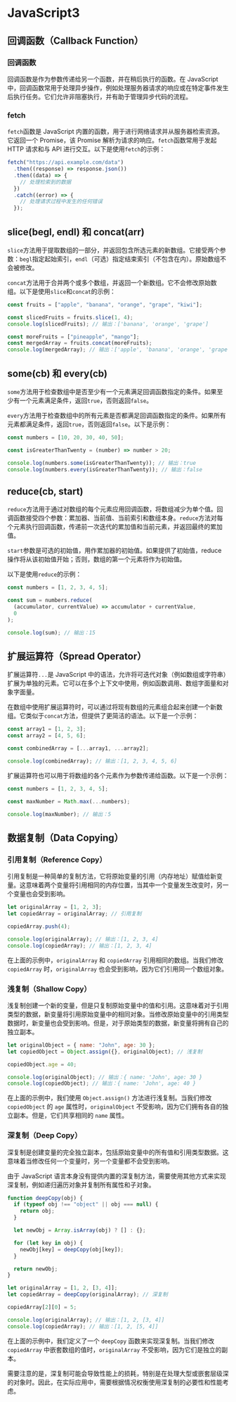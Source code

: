 # JavaScript3

## 回调函数（Callback Function）

### 回调函数

回调函数是作为参数传递给另一个函数，并在稍后执行的函数。在 JavaScript 中，回调函数常用于处理异步操作，例如处理服务器请求的响应或在特定事件发生后执行任务。它们允许非阻塞执行，并有助于管理异步代码的流程。

### fetch

`fetch`函数是 JavaScript 内置的函数，用于进行网络请求并从服务器检索资源。它返回一个 Promise，该 Promise 解析为请求的响应。`fetch`函数常用于发起 HTTP 请求和与 API 进行交互。以下是使用`fetch`的示例：

```javascript
fetch("https://api.example.com/data")
  .then((response) => response.json())
  .then((data) => {
    // 处理检索到的数据
  })
  .catch((error) => {
    // 处理请求过程中发生的任何错误
  });
```

## slice(begl, endl) 和 concat(arr)

`slice`方法用于提取数组的一部分，并返回包含所选元素的新数组。它接受两个参数：`begl`指定起始索引，`endl`（可选）指定结束索引（不包含在内）。原始数组不会被修改。

`concat`方法用于合并两个或多个数组，并返回一个新数组。它不会修改原始数组。以下是使用`slice`和`concat`的示例：

```javascript
const fruits = ["apple", "banana", "orange", "grape", "kiwi"];

const slicedFruits = fruits.slice(1, 4);
console.log(slicedFruits); // 输出：['banana', 'orange', 'grape']

const moreFruits = ["pineapple", "mango"];
const mergedArray = fruits.concat(moreFruits);
console.log(mergedArray); // 输出：['apple', 'banana', 'orange', 'grape', 'kiwi', 'pineapple', 'mango']
```

## some(cb) 和 every(cb)

`some`方法用于检查数组中是否至少有一个元素满足回调函数指定的条件。如果至少有一个元素满足条件，返回`true`，否则返回`false`。

`every`方法用于检查数组中的所有元素是否都满足回调函数指定的条件。如果所有元素都满足条件，返回`true`，否则返回`false`。以下是示例：

```javascript
const numbers = [10, 20, 30, 40, 50];

const isGreaterThanTwenty = (number) => number > 20;

console.log(numbers.some(isGreaterThanTwenty)); // 输出：true
console.log(numbers.every(isGreaterThanTwenty)); // 输出：false
```

## reduce(cb, start)

`reduce`方法用于通过对数组的每个元素应用回调函数，将数组减少为单个值。回调函数接受四个参数：累加器、当前值、当前索引和数组本身。`reduce`方法对每个元素执行回调函数，传递前一次迭代的累加值和当前元素，并返回最终的累加值。

`start`参数是可选的初始值，用作累加器的初始值。如果提供了初始值，reduce 操作将从该初始值开始；否则，数组的第一个元素将作为初始值。

以下是使用`reduce`的示例：

```javascript
const numbers = [1, 2, 3, 4, 5];

const sum = numbers.reduce(
  (accumulator, currentValue) => accumulator + currentValue,
  0
);

console.log(sum); // 输出：15
```

## 扩展运算符（Spread Operator）

扩展运算符`...`是 JavaScript 中的语法，允许将可迭代对象（例如数组或字符串）扩展为单独的元素。它可以在多个上下文中使用，例如函数调用、数组字面量和对象字面量。

在数组中使用扩展运算符时，可以通过将现有数组的元素组合起来创建一个新数组。它类似于`concat`方法，但提供了更简洁的语法。以下是一个示例：

```javascript
const array1 = [1, 2, 3];
const array2 = [4, 5, 6];

const combinedArray = [...array1, ...array2];

console.log(combinedArray); // 输出：[1, 2, 3, 4, 5, 6]
```

扩展运算符也可以用于将数组的各个元素作为参数传递给函数。以下是一个示例：

```javascript
const numbers = [1, 2, 3, 4, 5];

const maxNumber = Math.max(...numbers);

console.log(maxNumber); // 输出：5
```

## 数据复制（Data Copying）

### 引用复制（Reference Copy）

引用复制是一种简单的复制方法，它将原始变量的引用（内存地址）赋值给新变量。这意味着两个变量将引用相同的内存位置，当其中一个变量发生改变时，另一个变量也会受到影响。

```javascript
let originalArray = [1, 2, 3];
let copiedArray = originalArray; // 引用复制

copiedArray.push(4);

console.log(originalArray); // 输出：[1, 2, 3, 4]
console.log(copiedArray); // 输出：[1, 2, 3, 4]
```

在上面的示例中，`originalArray` 和 `copiedArray` 引用相同的数组。当我们修改 `copiedArray` 时，`originalArray` 也会受到影响，因为它们引用同一个数组对象。

### 浅复制（Shallow Copy）

浅复制创建一个新的变量，但是只复制原始变量中的值和引用。这意味着对于引用类型的数据，新变量将引用原始变量中的相同对象。当修改原始变量中的引用类型数据时，新变量也会受到影响。但是，对于原始类型的数据，新变量将拥有自己的独立副本。

```javascript
let originalObject = { name: "John", age: 30 };
let copiedObject = Object.assign({}, originalObject); // 浅复制

copiedObject.age = 40;

console.log(originalObject); // 输出：{ name: 'John', age: 30 }
console.log(copiedObject); // 输出：{ name: 'John', age: 40 }
```

在上面的示例中，我们使用 `Object.assign()` 方法进行浅复制。当我们修改 `copiedObject` 的 `age` 属性时，`originalObject` 不受影响，因为它们拥有各自的独立副本。但是，它们共享相同的 `name` 属性。

### 深复制（Deep Copy）

深复制是创建变量的完全独立副本，包括原始变量中的所有值和引用类型数据。这意味着当修改任何一个变量时，另一个变量都不会受到影响。

由于 JavaScript 语言本身没有提供内置的深复制方法，需要使用其他方式来实现深复制，例如递归遍历对象并复制所有属性和子对象。

```javascript
function deepCopy(obj) {
  if (typeof obj !== "object" || obj === null) {
    return obj;
  }

  let newObj = Array.isArray(obj) ? [] : {};

  for (let key in obj) {
    newObj[key] = deepCopy(obj[key]);
  }

  return newObj;
}

let originalArray = [1, 2, [3, 4]];
let copiedArray = deepCopy(originalArray); // 深复制

copiedArray[2][0] = 5;

console.log(originalArray); // 输出：[1, 2, [3, 4]]
console.log(copiedArray); // 输出：[1, 2, [5, 4]]
```

在上面的示例中，我们定义了一个 `deepCopy` 函数来实现深复制。当我们修改 `copiedArray` 中嵌套数组的值时，`originalArray` 不受影响，因为它们是独立的副本。

需要注意的是，深复制可能会导致性能上的损耗，特别是在处理大型或嵌套层级深的对象时。因此，在实际应用中，需要根据情况权衡使用深复制的必要性和性能考虑。
